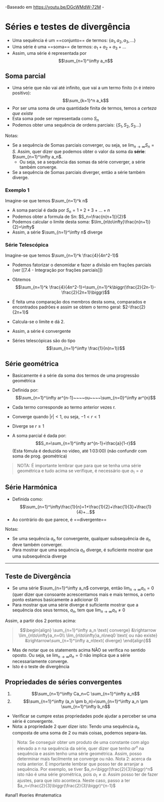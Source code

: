 -Baseado em https://youtu.be/DGcWMdW-72M -
# Séries e testes de divergência
- Uma sequência é um ==conjunto== de termos: $\{a_1,a_2,a_3,...\}$
- Uma série é uma ==soma== de termos: $a_1+a_2+a_3+...$
- Assim, uma série é representada por 
$$\sum_{n=1}^\infty a_n$$

## Soma parcial
- Uma série que não vai até infinito, que vai a um termo finito (n é inteiro positivo):
$$\sum_{k=1}^n a_k$$
- Por ser uma soma de uma quantidade finita de termos, temos a *certeza que existe*
- Esta soma pode ser representada como $S_n$
- Podemos obter uma sequência de ordens parciais: $\{S_1,S_2,S_3...\}$

Notas:
- Se a sequência de Somas parciais converger, ou seja, se $\lim_{n\to\infty}S_n=S$. Assim, quer dizer que podemos obter o valor da soma da **série**: $\sum_{n=1}^\infty a_n$. 
    - Ou seja, se a sequência das somas da série converger, a série também converge.
- Se a sequência de Somas parciais diverger, então a série também diverge.

### Exemplo 1
Imagine-se que temos $\sum_{n=1}^k n$
- A soma parcial é dada por $S_n=1+2+3+...+n$
- Podemos obter a formula de Sn: $S_n=\frac{n(n+1)}{2}$
- Podemos calcular o limite desta soma: $\lim_{n\to\infty}\frac{n(n+1)}{2}=\infty$
- Assim, a série $\sum_{n=1}^\infty n$ diverge

### Série Telescópica
Imagine-se que temos $\sum_{n=1}^k \frac{4}{4n^2-1}$
- Podemos fatorizar o denomidar e fazer a divisão em frações parciais (ver [[7.4 - Integração por frações parciais]])
- Obtemos $$\sum_{n=1}^k \frac{4}{4n^2-1}=\sum_{n=1}^k\biggr(\frac{2}{2n-1}-\frac{2}{2n+1}\biggr)$$
- É feita uma comparação dos membros desta soma, comparados e encontrados padrões e assim se obtem o termo geral: $2-\frac{2}{2n+1}$
- Calcula-se o limite e dá 2.
- Assim, a série é convergente

- Séries telescópicas são do tipo 
$$\sum_{n=1}^\infty \frac{1}{n(n+1)}$$

## Série geométrica
- Basicamente é a série da soma dos termos de uma progressão geométrica
- Definida por:
$$\sum_{n=1}^\infty ar^{n-1}~~~~ou~~~~\sum_{n=0}^\infty ar^{n}$$
- Cada termo corresponde ao termo anterior vezes r.

- Converge quando $|r|<1$, ou seja, $-1<r<1$ 
- Diverge se $r\geq 1$
- A soma parcial é dada por:
$$S_n=\sum_{n=1}^\infty ar^{n-1}=\frac{a}{1-r}$$ (Esta fómula é deduzida no vídeo, até 1:03:00) (não confundir com soma de prog. geométrica)

> NOTA: É importante lembrar que para que se tenha uma série geométrica e tudo acima se verifique, é necessário que $a_1=a$

## Série Harmónica
- Definida como:
$$\sum_{n=1}^\infty\frac{1}{n}=1+\frac{1}{2}+\frac{1}{3}+\frac{1}{4}+...$$
- Ao contrário do que parece, é ==divergente==

Notas:
- Se uma sequência $a_n$ for convergente, qualquer subsequência de $a_n$ deve também converger.
- Para mostrar que uma sequência $a_n$ diverge, é suficiente mostrar que uma subsequência diverge
---
## Teste de Divergência
- Se uma série $\sum_{n=1}^\infty a_n$ converge, então $\lim_{n\to\infty}a_n=0$ (quer dizer que consoante acrescentamos mais e mais termos, a certo ponto estamos basicamente a adicionar 0)
- Para mostrar que uma série diverge é suficiente mostrar que a sequência dos seus termos, $a_n$, tem que $\lim_{n\to\infty}a_n\neq0$

Assim, a partir dos 2 pontos acima:
> $$\begin{align}
\sum_{n=1}^\infty a_n \text{ converge} &\rightarrow \lim_{n\to\infty}a_n=0\\
\lim_{n\to\infty}a_n\neq0 \text{ ou não existe} &\rightarrow\sum_{n=1}^\infty a_n\text{ diverge}
\end{align}$$
- Mas de notar que os statements acima NÃO se verifica no sentido oposto. Ou seja, se $\lim_{n\to\infty}a_n=0$ não implica que a série necessariamente converge.
- Isto é o teste de divergência

## Propriedades de séries convergentes
1. $$\sum_{n=1}^\infty Ca_n=C \sum_{n=1}^\infty a_n$$
2. $$\sum_{n=1}^\infty (a_n \pm b_n)=\sum_{n=1}^\infty a_n \pm \sum_{n=1}^\infty b_n$$
- Verificar se cumpre estas propriedades pode ajudar a perceber se uma série é convergente.
- Nota: a propriedade 2 quer dizer isto: Tendo uma sequência $a_n$ composta de uma soma de 2 ou mais coisas, podemos separa-las.

> Nota: Se conseguir obter um produto de uma constante com algo elevado a $n$ na sequência da série, quer dizer que tenho $ar^n$ na sequência e assim tenho uma série geométrica. Assim, posso determinar mais facilmente se converge ou não.
> Nota 2: acerca da nota anterior. É importante lembrar que posso ter de arranjar a sequência. Por exemplo, se tiver $a_n=\biggr(\frac{2}{3}\biggr)^n$ isto não é uma série grométrica, pois $a_1\neq a$. Assim posso ter de fazer ajustes, para que isto aconteca. Neste caso, passo a ter $a_n=\frac{2}{3}\biggr(\frac{2}{3}\biggr)^{n-1}$

#anal1 #series #matematica 